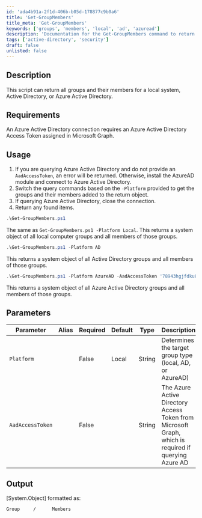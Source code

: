 ```yaml
---
id: 'ada4b91a-2f1d-406b-b05d-178877c9b0a6'
title: 'Get-GroupMembers'
title_meta: 'Get-GroupMembers'
keywords: ['groups', 'members', 'local', 'ad', 'azuread']
description: 'Documentation for the Get-GroupMembers command to return all groups and their members for a local system, Active Directory, or Azure Active Directory.'
tags: ['active-directory', 'security']
draft: false
unlisted: false
---
```


## Description
This script can return all groups and their members for a local system, Active Directory, or Azure Active Directory.

## Requirements
An Azure Active Directory connection requires an Azure Active Directory Access Token assigned in Microsoft Graph.

## Usage
1. If you are querying Azure Active Directory and do not provide an `AadAccessToken`, an error will be returned. Otherwise, install the AzureAD module and connect to Azure Active Directory.
2. Switch the query commands based on the `-Platform` provided to get the groups and their members added to the return object.
3. If querying Azure Active Directory, close the connection.
4. Return any found items.

```powershell
.\Get-GroupMembers.ps1
```
The same as `Get-GroupMembers.ps1 -Platform Local`. This returns a system object of all local computer groups and all members of those groups.

```powershell
.\Get-GroupMembers.ps1 -Platform AD
```
This returns a system object of all Active Directory groups and all members of those groups.

```powershell
.\Get-GroupMembers.ps1 -Platform AzureAD -AadAccessToken '78943hgjfdku89zbhjksuyfb897df9hjke#@$gdfjio'
```
This returns a system object of all Azure Active Directory groups and all members of those groups.

## Parameters
| Parameter         | Alias | Required | Default | Type   | Description                                                                                      |
| ----------------- | ----- | -------- | ------- | ------ | ------------------------------------------------------------------------------------------------ |
| `Platform`        |       | False    | Local   | String | Determines the target group type (local, AD, or AzureAD)                                       |
| `AadAccessToken`  |       | False    |         | String | The Azure Active Directory Access Token from Microsoft Graph, which is required if querying Azure AD |

## Output
[System.Object] formatted as:

```
Group     /      Members
```



